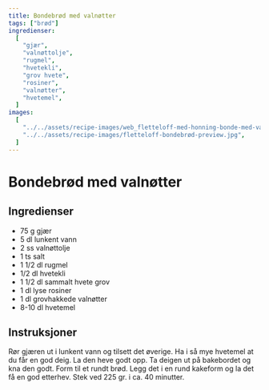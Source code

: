 ```yaml
---
title: Bondebrød med valnøtter
tags: ["brød"]
ingredienser:
  [
    "gjær",
    "valnøttolje",
    "rugmel",
    "hvetekli",
    "grov hvete",
    "rosiner",
    "valnøtter",
    "hvetemel",
  ]
images:
  [
    "../../assets/recipe-images/web_fletteloff-med-honning-bonde-med-valnøtter.jpg",
    "../../assets/recipe-images/fletteloff-bondebrød-preview.jpg",
  ]
---
```


# Bondebrød med valnøtter

## Ingredienser

- 75 g gjær
- 5 dl lunkent vann
- 2 ss valnøttolje
- 1 ts salt
- 1 1/2 dl rugmel
- 1/2 dl hvetekli
- 1 1/2 dl sammalt hvete grov
- 1 dl lyse rosiner
- 1 dl grovhakkede valnøtter
- 8-10 dl hvetemel

## Instruksjoner

Rør gjæren ut i lunkent vann og tilsett det øverige. Ha i så mye hvetemel at du får en god deig. La den heve godt opp. Ta deigen ut på bakebordet og kna den godt. Form til et rundt brød. Legg det i en rund kakeform og la det få en god etterhev. Stek ved 225 gr. i ca. 40 minutter.
